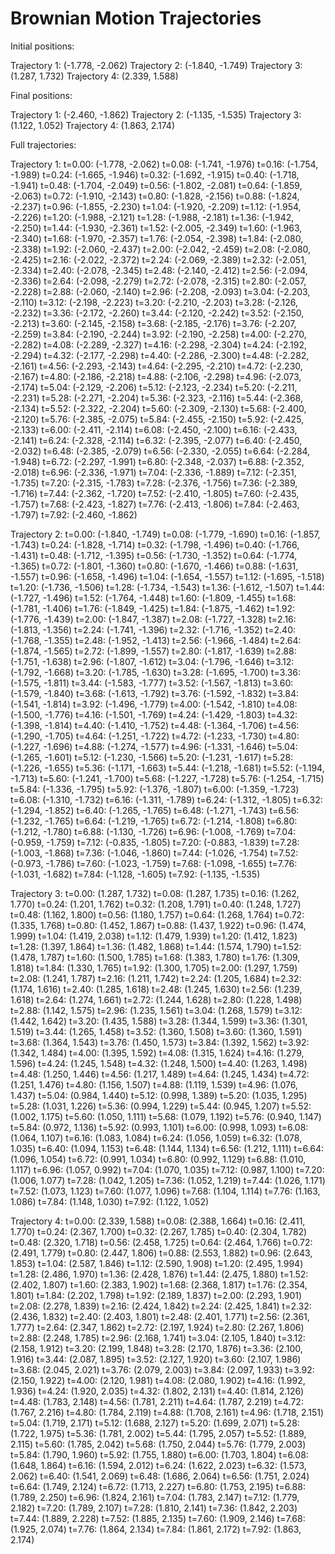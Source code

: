 # Brownian Motion Trajectories

Initial positions:

Trajectory 1: (-1.778, -2.062)
Trajectory 2: (-1.840, -1.749)
Trajectory 3: (1.287, 1.732)
Trajectory 4: (2.339, 1.588)

Final positions:

Trajectory 1: (-2.460, -1.862)
Trajectory 2: (-1.135, -1.535)
Trajectory 3: (1.122, 1.052)
Trajectory 4: (1.863, 2.174)

Full trajectories:


Trajectory 1:
t=0.00: (-1.778, -2.062)
t=0.08: (-1.741, -1.976)
t=0.16: (-1.754, -1.989)
t=0.24: (-1.665, -1.946)
t=0.32: (-1.692, -1.915)
t=0.40: (-1.718, -1.941)
t=0.48: (-1.704, -2.049)
t=0.56: (-1.802, -2.081)
t=0.64: (-1.859, -2.063)
t=0.72: (-1.910, -2.143)
t=0.80: (-1.828, -2.156)
t=0.88: (-1.824, -2.237)
t=0.96: (-1.855, -2.230)
t=1.04: (-1.920, -2.209)
t=1.12: (-1.954, -2.226)
t=1.20: (-1.988, -2.121)
t=1.28: (-1.988, -2.181)
t=1.36: (-1.942, -2.250)
t=1.44: (-1.930, -2.361)
t=1.52: (-2.005, -2.349)
t=1.60: (-1.963, -2.340)
t=1.68: (-1.970, -2.357)
t=1.76: (-2.054, -2.398)
t=1.84: (-2.080, -2.338)
t=1.92: (-2.060, -2.437)
t=2.00: (-2.042, -2.459)
t=2.08: (-2.080, -2.425)
t=2.16: (-2.022, -2.372)
t=2.24: (-2.069, -2.389)
t=2.32: (-2.051, -2.334)
t=2.40: (-2.078, -2.345)
t=2.48: (-2.140, -2.412)
t=2.56: (-2.094, -2.336)
t=2.64: (-2.098, -2.279)
t=2.72: (-2.078, -2.315)
t=2.80: (-2.057, -2.228)
t=2.88: (-2.060, -2.140)
t=2.96: (-2.208, -2.093)
t=3.04: (-2.203, -2.110)
t=3.12: (-2.198, -2.223)
t=3.20: (-2.210, -2.203)
t=3.28: (-2.126, -2.232)
t=3.36: (-2.172, -2.260)
t=3.44: (-2.120, -2.242)
t=3.52: (-2.150, -2.213)
t=3.60: (-2.145, -2.158)
t=3.68: (-2.185, -2.176)
t=3.76: (-2.207, -2.259)
t=3.84: (-2.190, -2.244)
t=3.92: (-2.190, -2.258)
t=4.00: (-2.270, -2.282)
t=4.08: (-2.289, -2.327)
t=4.16: (-2.298, -2.304)
t=4.24: (-2.192, -2.294)
t=4.32: (-2.177, -2.298)
t=4.40: (-2.286, -2.300)
t=4.48: (-2.282, -2.161)
t=4.56: (-2.293, -2.143)
t=4.64: (-2.295, -2.210)
t=4.72: (-2.230, -2.167)
t=4.80: (-2.186, -2.218)
t=4.88: (-2.106, -2.298)
t=4.96: (-2.073, -2.174)
t=5.04: (-2.129, -2.206)
t=5.12: (-2.123, -2.234)
t=5.20: (-2.211, -2.231)
t=5.28: (-2.271, -2.204)
t=5.36: (-2.323, -2.116)
t=5.44: (-2.368, -2.134)
t=5.52: (-2.322, -2.204)
t=5.60: (-2.309, -2.130)
t=5.68: (-2.400, -2.120)
t=5.76: (-2.385, -2.075)
t=5.84: (-2.455, -2.150)
t=5.92: (-2.425, -2.133)
t=6.00: (-2.411, -2.114)
t=6.08: (-2.450, -2.100)
t=6.16: (-2.433, -2.141)
t=6.24: (-2.328, -2.114)
t=6.32: (-2.395, -2.077)
t=6.40: (-2.450, -2.032)
t=6.48: (-2.385, -2.079)
t=6.56: (-2.330, -2.055)
t=6.64: (-2.284, -1.948)
t=6.72: (-2.297, -1.991)
t=6.80: (-2.348, -2.037)
t=6.88: (-2.352, -2.018)
t=6.96: (-2.336, -1.971)
t=7.04: (-2.336, -1.889)
t=7.12: (-2.351, -1.735)
t=7.20: (-2.315, -1.783)
t=7.28: (-2.376, -1.756)
t=7.36: (-2.389, -1.716)
t=7.44: (-2.362, -1.720)
t=7.52: (-2.410, -1.805)
t=7.60: (-2.435, -1.757)
t=7.68: (-2.423, -1.827)
t=7.76: (-2.413, -1.806)
t=7.84: (-2.463, -1.797)
t=7.92: (-2.460, -1.862)

Trajectory 2:
t=0.00: (-1.840, -1.749)
t=0.08: (-1.779, -1.690)
t=0.16: (-1.857, -1.743)
t=0.24: (-1.828, -1.714)
t=0.32: (-1.798, -1.496)
t=0.40: (-1.766, -1.431)
t=0.48: (-1.712, -1.395)
t=0.56: (-1.730, -1.352)
t=0.64: (-1.774, -1.365)
t=0.72: (-1.801, -1.360)
t=0.80: (-1.670, -1.466)
t=0.88: (-1.631, -1.557)
t=0.96: (-1.658, -1.496)
t=1.04: (-1.654, -1.557)
t=1.12: (-1.695, -1.518)
t=1.20: (-1.736, -1.506)
t=1.28: (-1.734, -1.543)
t=1.36: (-1.612, -1.507)
t=1.44: (-1.727, -1.496)
t=1.52: (-1.764, -1.448)
t=1.60: (-1.809, -1.455)
t=1.68: (-1.781, -1.406)
t=1.76: (-1.849, -1.425)
t=1.84: (-1.875, -1.462)
t=1.92: (-1.776, -1.439)
t=2.00: (-1.847, -1.387)
t=2.08: (-1.727, -1.328)
t=2.16: (-1.813, -1.356)
t=2.24: (-1.741, -1.396)
t=2.32: (-1.716, -1.352)
t=2.40: (-1.768, -1.355)
t=2.48: (-1.952, -1.413)
t=2.56: (-1.966, -1.484)
t=2.64: (-1.874, -1.565)
t=2.72: (-1.899, -1.557)
t=2.80: (-1.817, -1.639)
t=2.88: (-1.751, -1.638)
t=2.96: (-1.807, -1.612)
t=3.04: (-1.796, -1.646)
t=3.12: (-1.792, -1.668)
t=3.20: (-1.785, -1.630)
t=3.28: (-1.695, -1.700)
t=3.36: (-1.575, -1.811)
t=3.44: (-1.583, -1.777)
t=3.52: (-1.567, -1.813)
t=3.60: (-1.579, -1.840)
t=3.68: (-1.613, -1.792)
t=3.76: (-1.592, -1.832)
t=3.84: (-1.541, -1.814)
t=3.92: (-1.496, -1.779)
t=4.00: (-1.542, -1.810)
t=4.08: (-1.500, -1.776)
t=4.16: (-1.501, -1.769)
t=4.24: (-1.429, -1.803)
t=4.32: (-1.398, -1.814)
t=4.40: (-1.410, -1.752)
t=4.48: (-1.364, -1.706)
t=4.56: (-1.290, -1.705)
t=4.64: (-1.251, -1.722)
t=4.72: (-1.233, -1.730)
t=4.80: (-1.227, -1.696)
t=4.88: (-1.274, -1.577)
t=4.96: (-1.331, -1.646)
t=5.04: (-1.265, -1.601)
t=5.12: (-1.230, -1.566)
t=5.20: (-1.231, -1.617)
t=5.28: (-1.226, -1.655)
t=5.36: (-1.171, -1.663)
t=5.44: (-1.218, -1.681)
t=5.52: (-1.194, -1.713)
t=5.60: (-1.241, -1.700)
t=5.68: (-1.227, -1.728)
t=5.76: (-1.254, -1.715)
t=5.84: (-1.336, -1.795)
t=5.92: (-1.376, -1.807)
t=6.00: (-1.359, -1.723)
t=6.08: (-1.310, -1.732)
t=6.16: (-1.311, -1.789)
t=6.24: (-1.312, -1.805)
t=6.32: (-1.294, -1.852)
t=6.40: (-1.265, -1.765)
t=6.48: (-1.271, -1.743)
t=6.56: (-1.232, -1.765)
t=6.64: (-1.219, -1.765)
t=6.72: (-1.214, -1.808)
t=6.80: (-1.212, -1.780)
t=6.88: (-1.130, -1.726)
t=6.96: (-1.008, -1.769)
t=7.04: (-0.959, -1.759)
t=7.12: (-0.835, -1.805)
t=7.20: (-0.883, -1.839)
t=7.28: (-1.003, -1.868)
t=7.36: (-1.046, -1.860)
t=7.44: (-1.026, -1.754)
t=7.52: (-0.973, -1.786)
t=7.60: (-1.023, -1.759)
t=7.68: (-1.098, -1.655)
t=7.76: (-1.031, -1.682)
t=7.84: (-1.128, -1.605)
t=7.92: (-1.135, -1.535)

Trajectory 3:
t=0.00: (1.287, 1.732)
t=0.08: (1.287, 1.735)
t=0.16: (1.262, 1.770)
t=0.24: (1.201, 1.762)
t=0.32: (1.208, 1.791)
t=0.40: (1.248, 1.727)
t=0.48: (1.162, 1.800)
t=0.56: (1.180, 1.757)
t=0.64: (1.268, 1.764)
t=0.72: (1.335, 1.768)
t=0.80: (1.452, 1.867)
t=0.88: (1.437, 1.922)
t=0.96: (1.474, 1.999)
t=1.04: (1.419, 2.038)
t=1.12: (1.479, 1.939)
t=1.20: (1.412, 1.823)
t=1.28: (1.397, 1.864)
t=1.36: (1.482, 1.868)
t=1.44: (1.574, 1.790)
t=1.52: (1.478, 1.787)
t=1.60: (1.500, 1.785)
t=1.68: (1.383, 1.780)
t=1.76: (1.309, 1.818)
t=1.84: (1.330, 1.765)
t=1.92: (1.300, 1.705)
t=2.00: (1.297, 1.759)
t=2.08: (1.241, 1.787)
t=2.16: (1.211, 1.742)
t=2.24: (1.205, 1.684)
t=2.32: (1.174, 1.616)
t=2.40: (1.285, 1.618)
t=2.48: (1.245, 1.630)
t=2.56: (1.239, 1.618)
t=2.64: (1.274, 1.661)
t=2.72: (1.244, 1.628)
t=2.80: (1.228, 1.498)
t=2.88: (1.142, 1.575)
t=2.96: (1.235, 1.561)
t=3.04: (1.268, 1.579)
t=3.12: (1.442, 1.642)
t=3.20: (1.435, 1.588)
t=3.28: (1.344, 1.599)
t=3.36: (1.301, 1.519)
t=3.44: (1.265, 1.458)
t=3.52: (1.360, 1.508)
t=3.60: (1.360, 1.591)
t=3.68: (1.364, 1.543)
t=3.76: (1.450, 1.573)
t=3.84: (1.392, 1.562)
t=3.92: (1.342, 1.484)
t=4.00: (1.395, 1.592)
t=4.08: (1.315, 1.624)
t=4.16: (1.279, 1.596)
t=4.24: (1.245, 1.548)
t=4.32: (1.248, 1.500)
t=4.40: (1.263, 1.498)
t=4.48: (1.250, 1.446)
t=4.56: (1.217, 1.489)
t=4.64: (1.245, 1.434)
t=4.72: (1.251, 1.476)
t=4.80: (1.156, 1.507)
t=4.88: (1.119, 1.539)
t=4.96: (1.076, 1.437)
t=5.04: (0.984, 1.440)
t=5.12: (0.998, 1.389)
t=5.20: (1.035, 1.295)
t=5.28: (1.031, 1.226)
t=5.36: (0.994, 1.229)
t=5.44: (0.945, 1.207)
t=5.52: (1.002, 1.175)
t=5.60: (1.050, 1.111)
t=5.68: (1.079, 1.192)
t=5.76: (0.940, 1.147)
t=5.84: (0.972, 1.136)
t=5.92: (0.993, 1.101)
t=6.00: (0.998, 1.093)
t=6.08: (1.064, 1.107)
t=6.16: (1.083, 1.084)
t=6.24: (1.056, 1.059)
t=6.32: (1.078, 1.035)
t=6.40: (1.094, 1.153)
t=6.48: (1.144, 1.134)
t=6.56: (1.212, 1.111)
t=6.64: (1.096, 1.054)
t=6.72: (0.991, 1.034)
t=6.80: (0.992, 1.129)
t=6.88: (1.010, 1.117)
t=6.96: (1.057, 0.992)
t=7.04: (1.070, 1.035)
t=7.12: (0.987, 1.100)
t=7.20: (1.006, 1.077)
t=7.28: (1.042, 1.205)
t=7.36: (1.052, 1.219)
t=7.44: (1.026, 1.171)
t=7.52: (1.073, 1.123)
t=7.60: (1.077, 1.096)
t=7.68: (1.104, 1.114)
t=7.76: (1.163, 1.086)
t=7.84: (1.148, 1.030)
t=7.92: (1.122, 1.052)

Trajectory 4:
t=0.00: (2.339, 1.588)
t=0.08: (2.388, 1.664)
t=0.16: (2.411, 1.770)
t=0.24: (2.367, 1.700)
t=0.32: (2.267, 1.785)
t=0.40: (2.304, 1.782)
t=0.48: (2.320, 1.718)
t=0.56: (2.458, 1.725)
t=0.64: (2.464, 1.766)
t=0.72: (2.491, 1.779)
t=0.80: (2.447, 1.806)
t=0.88: (2.553, 1.882)
t=0.96: (2.643, 1.853)
t=1.04: (2.587, 1.846)
t=1.12: (2.590, 1.908)
t=1.20: (2.495, 1.994)
t=1.28: (2.486, 1.970)
t=1.36: (2.428, 1.876)
t=1.44: (2.475, 1.880)
t=1.52: (2.402, 1.807)
t=1.60: (2.383, 1.902)
t=1.68: (2.368, 1.817)
t=1.76: (2.354, 1.801)
t=1.84: (2.202, 1.798)
t=1.92: (2.189, 1.837)
t=2.00: (2.293, 1.901)
t=2.08: (2.278, 1.839)
t=2.16: (2.424, 1.842)
t=2.24: (2.425, 1.841)
t=2.32: (2.436, 1.832)
t=2.40: (2.403, 1.801)
t=2.48: (2.401, 1.771)
t=2.56: (2.361, 1.777)
t=2.64: (2.347, 1.862)
t=2.72: (2.197, 1.924)
t=2.80: (2.267, 1.806)
t=2.88: (2.248, 1.785)
t=2.96: (2.168, 1.741)
t=3.04: (2.105, 1.840)
t=3.12: (2.158, 1.912)
t=3.20: (2.199, 1.848)
t=3.28: (2.170, 1.876)
t=3.36: (2.100, 1.916)
t=3.44: (2.087, 1.895)
t=3.52: (2.127, 1.920)
t=3.60: (2.107, 1.986)
t=3.68: (2.045, 2.021)
t=3.76: (2.079, 2.003)
t=3.84: (2.097, 1.933)
t=3.92: (2.150, 1.922)
t=4.00: (2.120, 1.981)
t=4.08: (2.080, 1.902)
t=4.16: (1.992, 1.936)
t=4.24: (1.920, 2.035)
t=4.32: (1.802, 2.131)
t=4.40: (1.814, 2.126)
t=4.48: (1.783, 2.148)
t=4.56: (1.781, 2.211)
t=4.64: (1.787, 2.219)
t=4.72: (1.767, 2.216)
t=4.80: (1.784, 2.119)
t=4.88: (1.708, 2.161)
t=4.96: (1.718, 2.151)
t=5.04: (1.719, 2.171)
t=5.12: (1.688, 2.127)
t=5.20: (1.699, 2.071)
t=5.28: (1.722, 1.975)
t=5.36: (1.781, 2.002)
t=5.44: (1.795, 2.057)
t=5.52: (1.889, 2.115)
t=5.60: (1.785, 2.042)
t=5.68: (1.750, 2.044)
t=5.76: (1.779, 2.003)
t=5.84: (1.790, 1.960)
t=5.92: (1.755, 1.880)
t=6.00: (1.703, 1.804)
t=6.08: (1.648, 1.864)
t=6.16: (1.594, 2.012)
t=6.24: (1.622, 2.023)
t=6.32: (1.573, 2.062)
t=6.40: (1.541, 2.069)
t=6.48: (1.686, 2.064)
t=6.56: (1.751, 2.024)
t=6.64: (1.749, 2.124)
t=6.72: (1.713, 2.227)
t=6.80: (1.753, 2.195)
t=6.88: (1.789, 2.250)
t=6.96: (1.824, 2.161)
t=7.04: (1.783, 2.147)
t=7.12: (1.779, 2.182)
t=7.20: (1.789, 2.107)
t=7.28: (1.810, 2.141)
t=7.36: (1.842, 2.203)
t=7.44: (1.889, 2.228)
t=7.52: (1.885, 2.135)
t=7.60: (1.909, 2.146)
t=7.68: (1.925, 2.074)
t=7.76: (1.864, 2.134)
t=7.84: (1.861, 2.172)
t=7.92: (1.863, 2.174)
